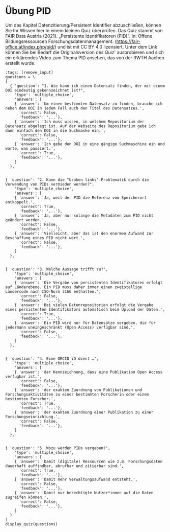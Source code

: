 # Übung PID


Um das Kapitel Datenzitierung/Persistent Identifier abzuschließen, können Sie Ihr Wissen hier in einem kleinen Quiz überprüfen.
Das Quiz stammt von FAIR Data Austria (2021). „Persistente Identifikatoren (PID)“. In: Offene Bildungsressourcen Forschungsdatenmanagement. (https://fair-office.at/index.php/pid/) und ist mit CC BY 4.0 lizensiert. Unter dem Link können Sie bei Bedarf die Originalsversion des Quiz' ausprobieren und sich ein erklärendes Video zum Thema PID ansehen, das von der RWTH Aachen erstellt wurde.


````{code-cell} ipython3
:tags: [remove_input]
questions = \
[
  { 'question': "1. Wie kann ich einen Datensatz finden, der mit einem DOI eindeutig gekennzeichnet ist?",
    'type': 'multiple_choice',
    'answers': [
    { 'answer': 'Um einen bestimmten Datensatz zu finden, brauche ich neben dem DOI in jedem Fall auch den Titel des Datensatzes.',
      'correct': False,
      'feedback': '...'},
    { 'answer': 'Ich muss wissen, in welchem Repositorium der Datensatz abgelegt ist. Auf der Webseite des Repositorium gebe ich dann einfach den DOI in die Suchmaske ein.',
      'correct': False,
      'feedback': '...'},
    { 'answer': 'Ich gebe den DOI in eine gängige Suchmaschine ein und warte, was passiert.',
      'correct': True,
      'feedback': '...'},
    ]
  },


{ 'question': "2. Kann die "broken links"-Problematik durch die Verwendung von PIDs vermieden werden?",
    'type': 'multiple_choice',
    'answers': [
    { 'answer': 'Ja, weil der PID die Referenz vom Speicherort entkoppelt.',
      'correct': True,
      'feedback': '...'},
    { 'answer': 'Ja, aber nur solange die Metadaten zum PID nicht geändert werden.',
      'correct': False,
      'feedback': '...'},
    { 'answer': 'Vielleicht, aber das ist den enormen Aufwand zur Beschaffung eines PID nicht wert.',
      'correct': False,
      'feedback': '...'},
    ]
  },


{ 'question': "3. Welche Aussage trifft zu?",
    'type': 'multiple_choice',
    'answers': [
    { 'answer': 'Die Vergabe von persistenten Identifikatoren erfolgt auf Länderebene. Ein PID muss daher immer einen zweistellige Ländercode nach ISO-Norm 3166 enthalten.',
      'correct': False,
      'feedback': '...'},
    { 'answer': 'Bei vielen Datenrepositorien erfolgt die Vergabe eines persistenten Identifikators automatisch beim Upload der Daten.',
      'correct': True,
      'feedback': '...'},
    { 'answer': 'Ein PID wird nur für Datensätze vergeben, die für jedermann uneingeschränkt (Open Access) verfügbar sind.',
      'correct': False,
      'feedback': '...'},
    ]
  },


{ 'question': "4. Eine ORCID iD dient …",
    'type': 'multiple_choice',
    'answers': [
    { 'answer': 'der Kennzeichnung, dass eine Publikation Open Access verfügbar ist.',
      'correct': False,
      'feedback': '...'},
    { 'answer': 'der exakten Zuordnung von Publikationen und Forschungsaktivitäten zu einer bestimmten Forscherin oder einem bestimmten Forscher.',
      'correct': True,
      'feedback': '...'},
    { 'answer': 'der exakten Zuordnung einer Publikation zu einer Forschungseinrichtung.',
      'correct': False,
      'feedback': '...'},
    ]
  },


{ 'question': "5. Wozu werden PIDs vergeben?",
    'type': 'multiple_choice',
    'answers': [
    { 'answer': 'Damit (digitale) Ressourcen wie z.B. Forschungsdaten dauerhaft auffindbar, abrufbar und zitierbar sind.',
      'correct': True,
      'feedback': '...'},
    { 'answer': 'Damit mehr Verwaltungsaufwand entsteht.',
      'correct': False,
      'feedback': '...'},
    { 'answer': 'Damit nur berechtigte Nutzer*innen auf die Daten zugreifen können.',
      'correct': False,
      'feedback': '...'},
    ]
  }
]
display_quiz(questions)
````

